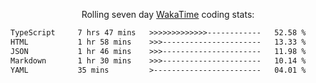 <p align="center">Rolling seven day <a href="https://wakatime.com/@syrkis"/>WakaTime</a> coding stats:</p>
<!--START_SECTION:waka-->

```txt
TypeScript     7 hrs 47 mins   >>>>>>>>>>>>>------------   52.58 %
HTML           1 hr 58 mins    >>>----------------------   13.33 %
JSON           1 hr 46 mins    >>>----------------------   11.98 %
Markdown       1 hr 30 mins    >>>----------------------   10.14 %
YAML           35 mins         >------------------------   04.01 %
```

<!--END_SECTION:waka-->
